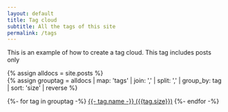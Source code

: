 ```yaml
---
layout: default
title: Tag cloud
subtitle: All the tags of this site
permalink: /tags
---
```


This is an example of how to create a tag cloud. This tag includes posts only


{% assign alldocs = site.posts %}		
{% assign grouptag =  alldocs | map: 'tags' | join: ','  | split: ','  | group_by: tag | sort: 'size' | reverse %}

<div class="row pt-5" id="years">
<div class="col">
	{%- for tag in grouptag -%}
	<a href="#{{- tag.name -}}" class="btn btn-chulapa" role="button"><i class="fa fa-tag"></i> {{- tag.name -}} ({{tag.size}})</a>
	{%- endfor -%}
	</div>
</div>